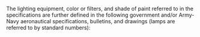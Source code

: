 The lighting equipment, color or filters, and shade of paint referred to in the specifications are further defined in the following government and/or Army-Navy aeronautical specifications, bulletins, and drawings (lamps are referred to by standard numbers):

